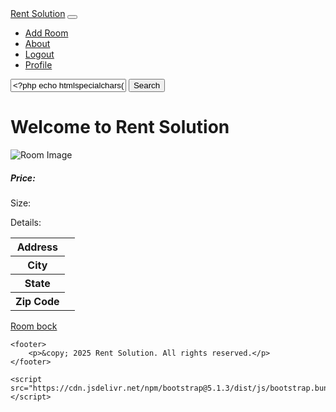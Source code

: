 <!DOCTYPE html>
<html lang="en">
<head>
    <meta charset="UTF-8">
    <meta name="viewport" content="width=device-width, initial-scale=1.0">
    <title>Home - Rent Solution</title>
    <link href="https://cdn.jsdelivr.net/npm/bootstrap@5.1.3/dist/css/bootstrap.min.css" rel="stylesheet">
</head>
<body>
    <nav class="navbar navbar-expand-lg navbar-light">
        <div class="container-fluid">
            <a class="navbar-brand mx-auto" href="index.php">Rent Solution</a>
            <button class="navbar-toggler" type="button" data-bs-toggle="collapse" data-bs-target="#navbarNav" aria-controls="navbarNav" aria-expanded="false" aria-label="Toggle navigation">
                <span class="navbar-toggler-icon"></span>
            </button>
            <div class="collapse navbar-collapse" id="navbarNav">
                <ul class="navbar-nav me-auto">
                    <li class="nav-item">
                        <a class="nav-link" href="add_room.php">Add Room</a>
                    </li>
                    <li class="nav-item">
                        <a class="nav-link" href="about.php">About</a>
                    </li>
                    <li class="nav-item">
                        <a class="nav-link" href="logout.php">Logout</a>
                    </li>
                    <li class="nav-item">
                        <a class="nav-link" href="profile.php">Profile</a>
                    </li>
                </ul>
<span class="navbar-text">
                    <?php echo htmlspecialchars($user_email); ?>
                </span>
            </div>
        </div>
    </nav>
    <div class="search-bar">
        <form method="GET" action="index.php">
            <div class="input-group">
                <input type="text" class="form-control" name="search" placeholder="Search by address, city, state, or zip code" value="<?php echo htmlspecialchars($search_query); ?>">
                <button class="btn btn-primary" type="submit">Search</button>
            </div>
        </form>
    </div>
    <div class="container mt-5">
        <h1>Welcome to Rent Solution</h1>
        <div class="row">
            <?php while ($room = mysqli_fetch_assoc($result)): ?>
                <div class="col-md-4">
                    <div class="card mb-4">
                        <img src="uploads/<?php echo htmlspecialchars($room['image']); ?>" class="card-img-top" alt="Room Image">
                        <div class="card-body">
                            <h5 class="card-title">Price: <?php echo isset($room['price']) ? htmlspecialchars($room['price']) : 'N/A'; ?></h5>
                            <p class="card-text">Size: <?php echo isset($room['size']) ? htmlspecialchars($room['size']) : 'N/A'; ?></p>
                            <p class="card-text">Details: <?php echo isset($room['details']) ? htmlspecialchars($room['details']) : 'N/A'; ?></p>
                            <table>
                                <tr>
                                    <th>Address</th>
                                    <td><?php echo htmlspecialchars($room['address']); ?></td>
                                </tr>
                                <tr>
                                    <th>City</th>
                                    <td><?php echo htmlspecialchars($room['city']); ?></td>
                                </tr>
                                <tr>
                                    <th>State</th>
                                    <td><?php echo htmlspecialchars($room['state']); ?></td>
                                </tr>
                                <tr>
                                    <th>Zip Code</th>
                                    <td><?php echo htmlspecialchars($room['zip_code']); ?></td>
                                </tr>
                            </table>
                            <a href="room_bock.php?id=<?php echo $room['id']; ?>" class="btn btn-primary"> Room bock</a>
                        </div>
                    </div>
                </div>
            <?php endwhile; ?>
        </div>
    </div>

    <footer>
        <p>&copy; 2025 Rent Solution. All rights reserved.</p>
    </footer>

    <script src="https://cdn.jsdelivr.net/npm/bootstrap@5.1.3/dist/js/bootstrap.bundle.min.js"></script>
</body>
</html>

